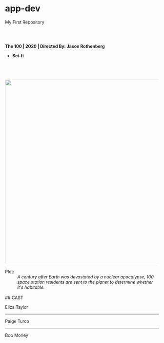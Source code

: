 # app-dev
My First Repository

<br></br>

<b> The 100 | 2020 | Directed By: Jason Rothenberg</b>
* **Sci-fi**
<br>
<h1 align="Center">
  <img src="https://lynlynsays.files.wordpress.com/2017/06/4926_scarletheartryeo_nowplay_small.jpg" width="600" height="600">
  </h1>
<dt>Plot:</dt>
<dd><i> A century after Earth was devastated by a nuclear apocalypse, 100 space station residents are sent to the planet to determine whether it's habitable.</i></dd>
</br>
  ## CAST

<p>Eliza Taylor  </p>


-------------------------------------------------------------------------------------------------------------------------------------------------------------------

<p>Paige Turco </p>



-------------------------------------------------------------------------------------------------------------------------------------------------------------------

<p>Bob Morley  </p>
